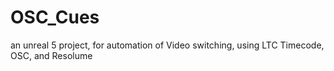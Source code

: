 # OSC_Cues
an unreal 5 project, for automation of Video switching, using LTC Timecode, OSC, and Resolume
